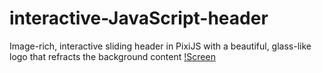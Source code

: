 # interactive-JavaScript-header
Image-rich, interactive sliding header in PixiJS with a beautiful, glass-like logo that refracts the background content
[!Screen](https://github.com/rveruna/interactive-JavaScript-header/img/ScreenShot.png)